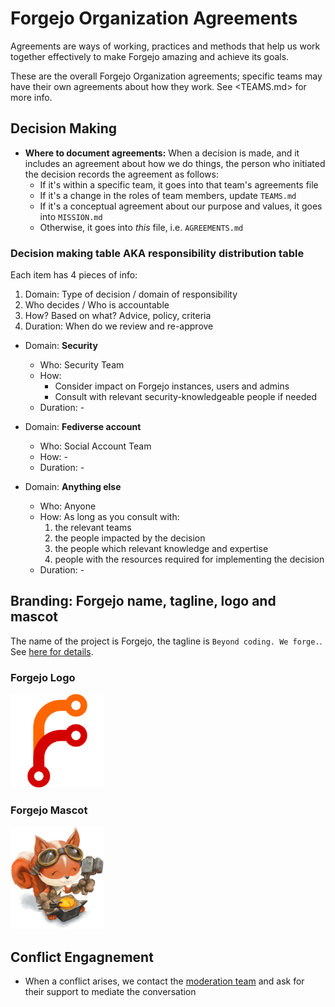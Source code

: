 # Forgejo Organization Agreements

Agreements are ways of working, practices and methods that help us work
together effectively to make Forgejo amazing and achieve its goals.

These are the overall Forgejo Organization agreements; specific teams may have
their own agreements about how they work. See <TEAMS.md> for more info.

## Decision Making

- **Where to document agreements:** When a decision is made, and it includes an agreement about how we do things, the person who initiated the decision records the agreement as follows:
    - If it's within a specific team, it goes into that team's agreements file
    - If it's a change in the roles of team members, update `TEAMS.md`
    - If it's a conceptual agreement about our purpose and values, it goes into `MISSION.md`
    - Otherwise, it goes into *this* file, i.e. `AGREEMENTS.md`

### Decision making table AKA responsibility distribution table

Each item has 4 pieces of info:

1. Domain: Type of decision / domain of responsibility
2. Who decides / Who is accountable
3. How? Based on what? Advice, policy, criteria
4. Duration: When do we review and re-approve

* Domain: **Security**
  - Who: Security Team
  - How:
    - Consider impact on Forgejo instances, users and admins
    - Consult with relevant security-knowledgeable people if needed
  - Duration: -

* Domain: **Fediverse account**
  - Who: Social Account Team
  - How: -
  - Duration: -

* Domain: **Anything else**
  - Who: Anyone
  - How: As long as you consult with:
    1. the relevant teams
    2. the people impacted by the decision
    3. the people which relevant knowledge and expertise
    4. people with the resources required for implementing the decision
  - Duration: -

## Branding: Forgejo name, tagline, logo and mascot

The name of the project is Forgejo, the tagline is `Beyond coding. We forge.`. See [here for details](BRANDING.md).

### Forgejo Logo

<img src="./branding/logo/forgejo.png" alt="Logo" width="150" />

### Forgejo Mascot

<img src="./branding/mascot/2022-11-27_Forgejo_by-David-Revoy_small.jpg" alt="Logo" width="150" />

## Conflict Engagnement

- When a conflict arises, we contact the [moderation team](TEAMS.md#moderation)
  and ask for their support to mediate the conversation
